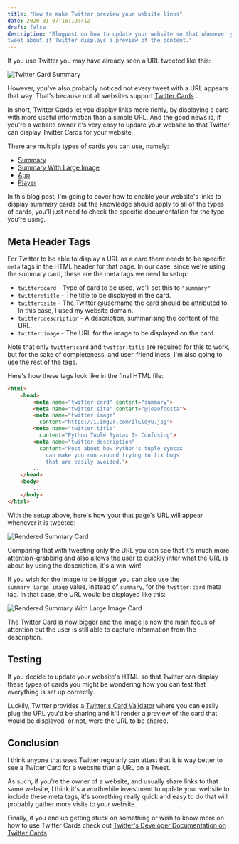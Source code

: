 ```yaml
---
title: "How to make Twitter preview your website links"
date: 2020-01-07T16:19:41Z
draft: false
description: "Blogpost on how to update your website so that whenever you
tweet about it Twitter displays a preview of the content."
---
```


If you use Twitter you may have already seen a URL tweeted like this:

![Twitter Card Summary](/twitter_card_summary.png)

However, you've also probably noticed not every tweet with a URL appears that
way. That's because not all websites support [Twitter
Cards](https://developer.twitter.com/en/docs/tweets/optimize-with-cards/overview/abouts-cards)
.

In short, Twitter Cards let you display links more richly, by displaying a card
with more useful information than a simple URL. And the good news is, if you're
a website owner it's very easy to update your website so that Twitter can
display Twitter Cards for your website.

There are multiple types of cards you can use, namely:

- [Summary](https://developer.twitter.com/en/docs/tweets/optimize-with-cards/overview/summary)
- [Summary With Large Image](https://developer.twitter.com/en/docs/tweets/optimize-with-cards/overview/summary-card-with-large-image)
- [App](https://developer.twitter.com/en/docs/tweets/optimize-with-cards/overview/app-card)
- [Player](https://developer.twitter.com/en/docs/tweets/optimize-with-cards/overview/player-card)


In this blog post, I'm going to cover how to enable your website's links to
display summary cards but the knowledge should apply to all of the types of
cards, you'll just need to check the specific documentation for the type you're
using.

## Meta Header Tags

For Twitter to be able to display a URL as a card there needs to be
specific `meta` tags in the HTML header for that page. In our case, since we're
using the summary card, these are the meta tags we need to setup:

- `twitter:card` - Type of card to be used, we'll set this to `"summary"`
- `twitter:title` - The title to be displayed in the card.
- `twitter:site` - The Twitter @username the card should be attributed to. In
  this case, I used my website domain.
- `twitter:description` - A description, summarising the content of the URL.
- `twitter:image` - The URL for the image to be displayed on the card.

Note that only `twitter:card` and `twitter:title` are required for this to
work, but for the sake of completeness, and user-friendliness, I'm also
going to use the rest of the tags.

Here's how these tags look like in the final HTML file:

```html
<html>
    <head>
        <meta name="twitter:card" content="summary">
        <meta name="twitter:site" content="@joaofcosta">
        <meta name="twitter:image"
          content="https://i.imgur.com/ilEldyU.jpg">
        <meta name="twitter:title"
          content="Python Tuple Syntax Is Confusing">
        <meta name="twitter:description"
          content="Post about how Python's tuple syntax
            can make you run around trying to fix bugs
            that are easily avoided.">
        ...
    </head>
    <body>
        ...
    </body>
</html>
```

With the setup above, here's how your that page's URL will appear whenever
it is tweeted:

![Rendered Summary Card](/twitter_card_summary_legend.png)

Comparing that with tweeting only the URL you can see that it's much more
attention-grabbing and also allows the user to quickly infer what the URL is
about by using the description, it's a win-win!

If you wish for the image to be bigger you can also use the
`summary_large_image` value, instead of `summary`, for the `twitter:card`
meta tag. In that case, the URL would be displayed like this:

![Rendered Summary With Large Image
Card](/twitter_card_summary_with_large_image_legend.png)

The Twitter Card is now bigger and the image is now the main focus of
attention but the user is still able to capture information from the
description.

## Testing

If you decide to update your website's HTML so that Twitter can display these
types of cards you might be wondering how you can test that everything is set up
correctly.

Luckily, Twitter provides a
[Twitter's Card Validator](https://cards-dev.twitter.com/validator) where you can easily plug
the URL you'd be sharing and it'll render a preview of the card that would be
displayed, or not, were the URL to be shared.

## Conclusion

I think anyone that uses Twitter regularly can attest that it is
way better to see a Twitter Card for a website than a URL on a
Tweet.

As such, if you're the owner of a website, and usually share links to that same
website, I think it's a worthwhile investment to update your website to include
these meta tags, it's something really quick and easy to do that will probably
gather more visits to your website.

Finally, if you end up getting stuck on something or wish to know more on how
to use Twitter Cards check out [Twitter's Developer Documentation on Twitter
Cards](https://developer.twitter.com/en/docs/tweets/optimize-with-cards/overview/abouts-cards).
